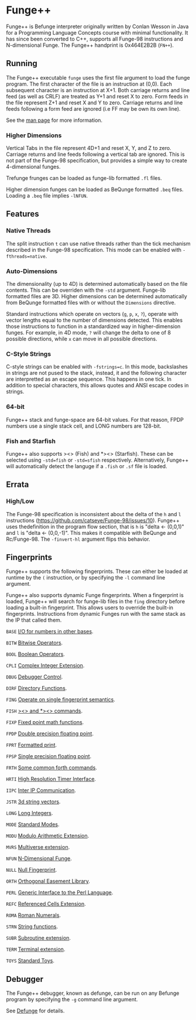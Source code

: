 # Funge++
Funge++ is Befunge interpreter originally written by Conlan Wesson in Java for a Programming Language Concepts course
with minimal functionality.  It has since been converted to C++, supports all Funge-98 instructions and N-dimensional
Funge.  The Funge++ handprint is 0x464E2B2B (`FN++`).

## Running
The Funge++ executable `funge` uses the first file argument to load the funge program.  The first character of the
file is an instruction at (0,0).  Each subsequent character is an instruction at X+1.  Both carriage returns and
line feed (as well as CRLF) are treated as Y+1 and reset X to zero.  Form feeds in the file represent Z+1 and reset
X and Y to zero.  Carriage returns and line feeds following a form feed are ignored (i.e FF may be own its own line).

See the [man page](doc/man.md) for more information.

### Higher Dimensions
Vertical Tabs in the file represent 4D+1 and reset X, Y, and Z to zero.  Carriage returns and line feeds
following a vertical tab are ignored.  This is not part of the Funge-98 specification, but provides a simple way to
create 4-dimensional funges.

Trefunge frunges can be loaded as funge-lib formatted `.fl` files.

Higher dimension funges can be loaded as BeQunge formatted `.beq` files.  Loading a `.beq` file implies `-lNFUN`.

## Features

### Native Threads
The split instruction `t` can use native threads rather than the tick mechanism described in the Funge-98
specification.  This mode can be enabled with `-fthreads=native`.

### Auto-Dimensions
The dimensionality (up to 4D) is determined automatically based on the file contents.  This can be overriden with
the `-std` argument.  Funge-lib formatted files are 3D.  Higher dimensions can be determined automatically from BeQunge
formatted files with or without the `Dimensions` directive.

Standard instructions which operate on vectors (`g`, `p`, `x`, `?`), operate with vector lengths equal to the number of
dimensions detected.  This enables those instructions to function in a standardized way in higher-dimension funges.  For
example, in 4D mode, `?` will change the delta to one of 8 possible directions, while `x` can move in all possible
directions.

### C-Style Strings
C-style strings can be enabled with `-fstrings=c`.  In this mode, backslashes in strings are not pused to the stack,
instead, it and the following character are interpretted as an escape sequence.  This happens in one tick.  In addition
to special characters, this allows quotes and ANSI escape codes in strings.

### 64-bit
Funge++ stack and funge-space are 64-bit values.  For that reason, FPDP numbers use a single stack cell, and LONG
numbers are 128-bit.

### Fish and Starfish
Funge++ also supports ><> (Fish) and *><> (Starfish).  These can be selected using `-std=fish` or `-std=sfish`
respectively.  Alternatively, Funge++ will automatically detect the languge if a `.fish` or `.sf` file is loaded.

## Errata
### High/Low
The Funge-98 specification is inconsistent about the delta of the `h` and `l`  instructions (https://github.com/catseye/Funge-98/issues/10).
Funge++ uses thedefinition in the program flow section, that is `h` is "delta <- (0,0,1)" and `l` is
"delta <- (0,0,-1)".  This makes it compatible with BeQunge and Rc/Funge-98.  The `-finvert-hl` argument flips this
behavior.

## Fingerprints
Funge++ supports the following fingerprints.  These can either be loaded at runtime by the `(` instruction, or by
specifying the `-l` command line argument.

Funge++ also supports dynamic Funge fingerprints.  When a fingerprint is loaded, Funge++ will search for funge-lib files
in the `fing` directory before loading a built-in fingerprint.  This allows users to override the built-in fingerprints.
Instructions from dynamic Funges run with the same stack as the IP that called them.

`BASE` [I/O for numbers in other bases](http://www.rcfunge98.com/rcfunge2_manual.html#BASE).

`BITW` [Bitwise Operators](doc/BITW.md).

`BOOL` [Boolean Operators](http://www.rcfunge98.com/rcfunge2_manual.html#BOOL).

`CPLI` [Complex Integer Extension](http://www.rcfunge98.com/rcfunge2_manual.html#CPLI).

`DBUG` [Debugger Control](doc/DBUG.md).

`DIRF` [Directory Functions](http://www.rcfunge98.com/rcfunge2_manual.html#DIRF).

`FING` [Operate on single fingerprint semantics](http://www.rcfunge98.com/rcfunge2_manual.html#FING).

`FISH` [><> and *><> commands](doc/FISH.md).

`FIXP` [Fixed point math functions](http://www.rcfunge98.com/rcfunge2_manual.html#FIXP).

`FPDP` [Double precision floating point](http://www.rcfunge98.com/rcfunge2_manual.html#FPDP).

`FPRT` [Formatted print](http://www.rcfunge98.com/rcfunge2_manual.html#FPRT).

`FPSP` [Single precision floating point](http://www.rcfunge98.com/rcfunge2_manual.html#FPSP).

`FRTH` [Some common forth commands](http://www.rcfunge98.com/rcfunge2_manual.html#FRTH).

`HRTI` [High Resolution Timer Interface](https://github.com/catseye/Funge-98/blob/master/library/HRTI.markdown).

`IIPC` [Inter IP Communication](http://www.rcfunge98.com/rcfunge2_manual.html#IIPC).

`JSTR` [3d string vectors](http://www.rcfunge98.com/rcfunge2_manual.html#JSTR).

`LONG` [Long Integers](http://www.rcfunge98.com/rcfunge2_manual.html#LONG).

`MODE` [Standard Modes](https://github.com/catseye/Funge-98/blob/master/library/MODE.markdown).

`MODU` [Modulo Arithmetic Extension](https://github.com/catseye/Funge-98/blob/master/library/MODU.markdown).

`MVRS` [Multiverse extension](http://www.rcfunge98.com/rcfunge2_manual.html#MVRS).

`NFUN` [N-Dimensional Funge](doc/NFUN.md).

`NULL` [Null Fingerprint](https://github.com/catseye/Funge-98/blob/master/library/NULL.markdown).

`ORTH` [Orthogonal Easement Library](https://github.com/catseye/Funge-98/blob/master/library/ORTH.markdown).

`PERL` [Generic Interface to the Perl Language](https://github.com/catseye/Funge-98/blob/master/library/PERL.markdown).

`REFC` [Referenced Cells Extension](https://github.com/catseye/Funge-98/blob/master/library/REFC.markdown).

`ROMA` [Roman Numerals](doc/ROMA.md).

`STRN` [String functions](http://www.rcfunge98.com/rcfunge2_manual.html#STRN).

`SUBR` [Subroutine extension](http://www.rcfunge98.com/rcfunge2_manual.html#SUBR).

`TERM` [Terminal extension](http://www.rcfunge98.com/rcfunge2_manual.html#TERM).

`TOYS` [Standard Toys](https://github.com/catseye/Funge-98/blob/master/library/TOYS.markdown).

## Debugger
The Funge++ debugger, known as defunge, can be run on any Befunge program by specifying the `-g` command line argument.

See [Defunge](doc/defunge.md) for details.